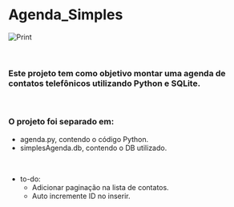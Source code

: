 # Agenda_Simples

![Print](https://i.imgur.com/FMytDlr.png)

&nbsp;

### Este projeto tem como objetivo montar uma agenda de contatos telefônicos utilizando Python e SQLite.

&nbsp;

### O projeto foi separado em:
 - agenda.py, contendo o código Python.
 - simplesAgenda.db, contendo o DB utilizado.

&nbsp;

* to-do:
    * Adicionar paginação na lista de contatos.
    * Auto incremente ID no inserir.